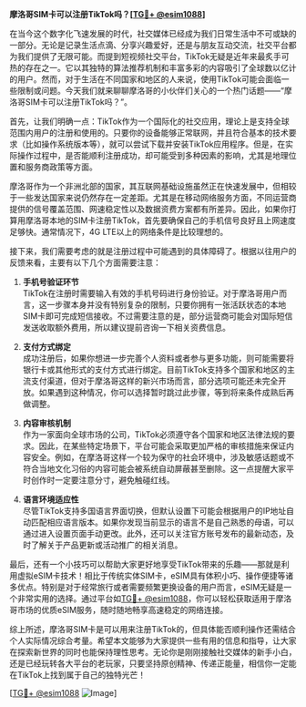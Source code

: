 **摩洛哥SIM卡可以注册TikTok吗？[[TG💪+ @esim1088](https://t.me/s/esim1088)]**

在当今这个数字化飞速发展的时代，社交媒体已经成为我们日常生活中不可或缺的一部分。无论是记录生活点滴、分享兴趣爱好，还是与朋友互动交流，社交平台都为我们提供了无限可能。而提到短视频社交平台，TikTok无疑是近年来最炙手可热的存在之一。它以其独特的算法推荐机制和丰富多彩的内容吸引了全球数以亿计的用户。然而，对于生活在不同国家和地区的人来说，使用TikTok可能会面临一些限制或问题。今天我们就来聊聊摩洛哥的小伙伴们关心的一个热门话题——“摩洛哥SIM卡可以注册TikTok吗？”。

首先，让我们明确一点：TikTok作为一个国际化的社交应用，理论上是支持全球范围内用户的注册和使用的。只要你的设备能够正常联网，并且符合基本的技术要求（比如操作系统版本等），就可以尝试下载并安装TikTok应用程序。但是，在实际操作过程中，是否能顺利注册成功，却可能受到多种因素的影响，尤其是地理位置和服务商政策等方面。

摩洛哥作为一个非洲北部的国家，其互联网基础设施虽然正在快速发展中，但相较于一些发达国家来说仍然存在一定差距。尤其是在移动网络服务方面，不同运营商提供的信号覆盖范围、网速稳定性以及数据资费方案都有所差异。因此，如果你打算用摩洛哥本地的SIM卡注册TikTok，首先要确保自己的手机信号良好且上网速度足够快。通常情况下，4G LTE以上的网络条件是比较理想的。

接下来，我们需要考虑的就是注册过程中可能遇到的具体障碍了。根据以往用户的反馈来看，主要有以下几个方面需要注意：

1. **手机号验证环节**  
   TikTok在注册时需要输入有效的手机号码进行身份验证。对于摩洛哥用户而言，这一步骤本身并没有特别复杂的限制，只要你拥有一张活跃状态的本地SIM卡即可完成短信接收。不过需要注意的是，部分运营商可能会对国际短信发送收取额外费用，所以建议提前咨询一下相关资费信息。

2. **支付方式绑定**  
   成功注册后，如果你想进一步完善个人资料或者参与更多功能，则可能需要将银行卡或其他形式的支付方式进行绑定。目前TikTok支持多个国家和地区的主流支付渠道，但对于摩洛哥这样的新兴市场而言，部分选项可能还未完全开放。如果遇到这种情况，你可以选择暂时跳过此步骤，等到将来条件成熟后再做调整。

3. **内容审核机制**  
   作为一家面向全球市场的公司，TikTok必须遵守各个国家和地区法律法规的要求。因此，在某些特定场景下，平台可能会采取更加严格的审核措施来保证内容安全。例如，在摩洛哥这样一个较为保守的社会环境中，涉及敏感话题或不符合当地文化习俗的内容可能会被系统自动屏蔽甚至删除。这一点提醒大家平时创作时一定要注意分寸，避免触碰红线。

4. **语言环境适应性**  
   尽管TikTok支持多国语言界面切换，但默认设置下可能会根据用户的IP地址自动匹配相应语言版本。如果你发现当前显示的语言不是自己熟悉的母语，可以通过进入设置页面手动更改。此外，还可以关注官方账号发布的最新动态，及时了解关于产品更新或活动推广的相关消息。

最后，还有一个小技巧可以帮助大家更好地享受TikTok带来的乐趣——那就是利用虚拟eSIM卡技术！相比于传统实体SIM卡，eSIM具有体积小巧、操作便捷等诸多优点。特别是对于经常旅行或者需要频繁更换设备的用户而言，eSIM无疑是一个非常实用的选择。通过平台如[TG💪+ @esim1088](https://t.me/s/esim1088)，你可以轻松获取适用于摩洛哥市场的优质eSIM服务，随时随地畅享高速稳定的网络连接。

综上所述，摩洛哥SIM卡是可以用来注册TikTok的，但具体能否顺利操作还需结合个人实际情况综合考量。希望本文能够为大家提供一些有用的信息和指导，让大家在探索新世界的同时也能保持理性思考。无论你是刚刚接触社交媒体的新手小白，还是已经玩转各大平台的老玩家，只要坚持原创精神、传递正能量，相信你一定能在TikTok上找到属于自己的独特光芒！

[[TG💪+ @esim1088](https://t.me/s/esim1088) ![Image](https://i.postimg.cc/4NQfJmqS/Snipaste-2025-05-13-00-14-12.png)]
